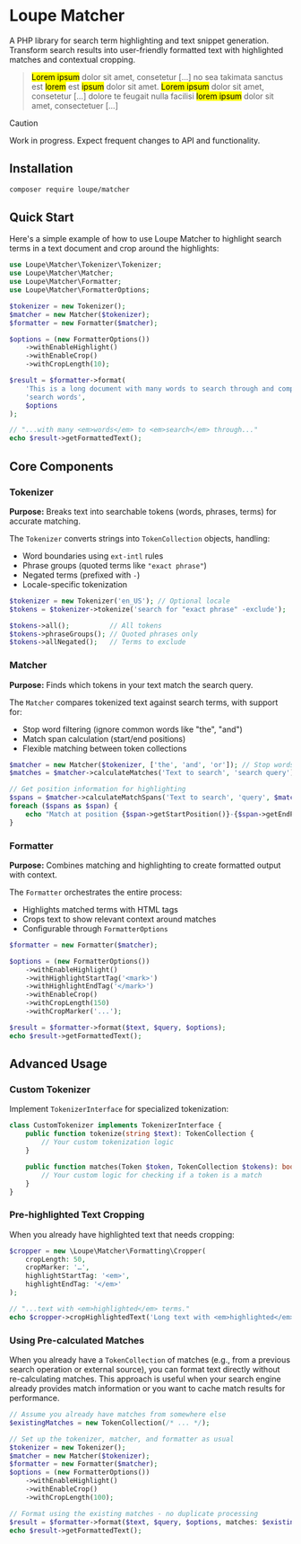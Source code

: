 # Loupe Matcher

A PHP library for search term highlighting and text snippet generation. Transform search results into user-friendly formatted text with highlighted matches and contextual cropping.

> <mark>Lorem ipsum</mark> dolor sit amet, consetetur [...] no sea takimata sanctus est <mark>lorem</mark> est <mark>ipsum</mark> dolor sit amet. <mark>Lorem ipsum</mark> dolor sit amet, consetetur [...] dolore te feugait nulla facilisi <mark>lorem ipsum</mark> dolor sit amet, consectetuer [...]

> [!CAUTION]
> Work in progress. Expect frequent changes to API and functionality.

## Installation

```bash
composer require loupe/matcher
```

## Quick Start

Here's a simple example of how to use Loupe Matcher to highlight search terms in a text document and crop around the highlights:

```php
use Loupe\Matcher\Tokenizer\Tokenizer;
use Loupe\Matcher\Matcher;
use Loupe\Matcher\Formatter;
use Loupe\Matcher\FormatterOptions;

$tokenizer = new Tokenizer();
$matcher = new Matcher($tokenizer);
$formatter = new Formatter($matcher);

$options = (new FormatterOptions())
    ->withEnableHighlight()
    ->withEnableCrop()
    ->withCropLength(10);

$result = $formatter->format(
    'This is a long document with many words to search through and compare.',
    'search words',
    $options
);

// "...with many <em>words</em> to <em>search</em> through..."
echo $result->getFormattedText();
```

## Core Components

### Tokenizer

**Purpose:** Breaks text into searchable tokens (words, phrases, terms) for accurate matching.

The `Tokenizer` converts strings into `TokenCollection` objects, handling:

- Word boundaries using `ext-intl` rules
- Phrase groups (quoted terms like `"exact phrase"`)
- Negated terms (prefixed with `-`)
- Locale-specific tokenization

```php
$tokenizer = new Tokenizer('en_US'); // Optional locale
$tokens = $tokenizer->tokenize('search for "exact phrase" -exclude');

$tokens->all();          // All tokens
$tokens->phraseGroups(); // Quoted phrases only
$tokens->allNegated();   // Terms to exclude
```

### Matcher

**Purpose:** Finds which tokens in your text match the search query.

The `Matcher` compares tokenized text against search terms, with support for:

- Stop word filtering (ignore common words like "the", "and")
- Match span calculation (start/end positions)
- Flexible matching between token collections

```php
$matcher = new Matcher($tokenizer, ['the', 'and', 'or']); // Stop words
$matches = $matcher->calculateMatches('Text to search', 'search query');

// Get position information for highlighting
$spans = $matcher->calculateMatchSpans('Text to search', 'query', $matches);
foreach ($spans as $span) {
    echo "Match at position {$span->getStartPosition()}-{$span->getEndPosition()}";
}
```

### Formatter

**Purpose:** Combines matching and highlighting to create formatted output with context.

The `Formatter` orchestrates the entire process:

- Highlights matched terms with HTML tags
- Crops text to show relevant context around matches
- Configurable through `FormatterOptions`

```php
$formatter = new Formatter($matcher);

$options = (new FormatterOptions())
    ->withEnableHighlight()
    ->withHighlightStartTag('<mark>')
    ->withHighlightEndTag('</mark>')
    ->withEnableCrop()
    ->withCropLength(150)
    ->withCropMarker('...');

$result = $formatter->format($text, $query, $options);
echo $result->getFormattedText();
```

## Advanced Usage

### Custom Tokenizer

Implement `TokenizerInterface` for specialized tokenization:

```php
class CustomTokenizer implements TokenizerInterface {
    public function tokenize(string $text): TokenCollection {
        // Your custom tokenization logic
    }

    public function matches(Token $token, TokenCollection $tokens): bool {
        // Your custom logic for checking if a token is a match
    }
}
```

### Pre-highlighted Text Cropping

When you already have highlighted text that needs cropping:

```php
$cropper = new \Loupe\Matcher\Formatting\Cropper(
    cropLength: 50,
    cropMarker: '…',
    highlightStartTag: '<em>',
    highlightEndTag: '</em>'
);

// "...text with <em>highlighted</em> terms."
echo $cropper->cropHighlightedText('Long text with <em>highlighted</em> terms.');
```

### Using Pre-calculated Matches

When you already have a `TokenCollection` of matches (e.g., from a previous search operation or external source), you can format text directly without re-calculating matches. This approach is useful when your search engine already provides match information or you want to cache match results for performance.

```php
// Assume you already have matches from somewhere else
$existingMatches = new TokenCollection(/* ... */);

// Set up the tokenizer, matcher, and formatter as usual
$tokenizer = new Tokenizer();
$matcher = new Matcher($tokenizer);
$formatter = new Formatter($matcher);
$options = (new FormatterOptions())
    ->withEnableHighlight()
    ->withEnableCrop()
    ->withCropLength(100);

// Format using the existing matches - no duplicate processing
$result = $formatter->format($text, $query, $options, matches: $existingMatches);
echo $result->getFormattedText();
```
